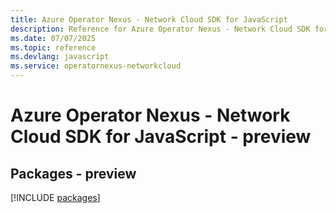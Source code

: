 ```yaml
---
title: Azure Operator Nexus - Network Cloud SDK for JavaScript
description: Reference for Azure Operator Nexus - Network Cloud SDK for JavaScript
ms.date: 07/07/2025
ms.topic: reference
ms.devlang: javascript
ms.service: operatornexus-networkcloud
---
```

# Azure Operator Nexus - Network Cloud SDK for JavaScript - preview
## Packages - preview
[!INCLUDE [packages](operator-nexus---network-cloud-index.md)]